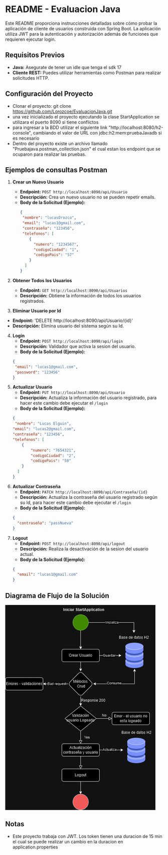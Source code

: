 README - Evaluacion Java
=
Este README proporciona instrucciones detalladas sobre cómo probar la aplicación de 
cliente de usuarios construida con Spring Boot. La aplicación utiliza JWT para la autenticación y autorización además
de funciones que requieren ejecutar login.

Requisitos Previos
-

- **Java:** Asegurate de tener un idle que tenga el sdk 17 
- **Cliente REST:** Puedes utilizar herramientas como Postman para realizar solicitudes HTTP.

Configuración del Proyecto
-
- Clonar el proyecto: 
    git clone https://github.com/Lorozcoe/EvaluacionJava.git
- una vez inicializado el proyecto ejecutando la clase StartApplication se utilizara el puerto 8090 si tiene conflictos
- para ingresar a la BDD utilizar el siguiente link "http://localhost:8080/h2-console", cambiando el valor de URL con
jdbc:h2:mem:pruebaJavadb si es necesario
- Dentro del proyecto existe un archivo llamado "Pruebajava.postman_collection.json" el cual estan los endpoint que se 
ocuparon para realizar las pruebas.

Ejemplos de consultas Postman
-

1. **Crear un Nuevo Usuario**
    - **Endpoint:** `POST http://localhost:8090/api/Usuario`
    - **Descripción:** Crea un nuevo usuario no se pueden repetir emails.
    - **Body de la Solicitud (Ejemplo):**
      ```json
      {
       "nombre": "lucasOrozco",
       "email": "lucas1@gmail.com",
       "contraseña": "123456",
       "telefonos": [
          {
            "numero": "1234567",
            "codigoCiudad": "1",
            "codigoPais": "57"
          }
        ]
      }
      ```
2. **Obtener Todos los Usuarios**
   - **Endpoint:** `GET http://localhost:8090/api/Usuarios`
   - **Descripción:** Obtiene la información de todos los usuarios registrados.
   
   
3. **Eliminar Usuario por Id**
- **Endpoint:** 'DELETE http://localhost:8090/api/Usuario/{id}'
- **Descripción:** Elimina usuario del sistema según su Id.

4. **Login**
   - **Endpoint:** `POST http://localhost:8090/api/login`
   - **Descripción:** Validador que activa la sesion del usuario.
   - **Body de la Solicitud (Ejemplo):**
    ```json
   {
     "email": "lucas1@gmail.com",
     "password": "123456"
   }
   ```
5. **Actualizar Usuario**
   - **Endpoint:** `PUT http://localhost:8090/api/Usuario`
   - **Descripción:** Actualiza la información del usuario registrado, para hacer este cambio debe ejecutar el `/login`
   - **Body de la Solicitud (Ejemplo):**
    ```json
   {
     "nombre": "Lucas Elguin",
    "email": "lucas2@gmail.com",
    "contraseña": "123456",
    "telefonos": [
        {
            "numero": "7654321",
            "codigoCiudad": "2",
            "codigoPais": "58"
        }
      ]
   }
   ```
6. **Actualizar Contraseña**
   - **Endpoint:** `PATCH http://localhost:8090/api/Contraseña/{id}`
   - **Descripción:** Actualiza la contraseña del usuario registrado según su Id, para hacer este cambio debe ejecutar el `/login`
   - **Body de la Solicitud (Ejemplo):**
   ```json
   {
     "contraseña": "passNueva"
   }
   ```
7. **Logout**
   - **Endpoint:** `POST http://localhost:8090/api/logout`
   - **Descripción:** Realiza la desactivación de la sesion del usuario actual.
   - **Body de la Solicitud (Ejemplo):**
   ```json
   {
     "email": "lucas1@gmail.com"
   }
   ```

Diagrama de Flujo de la Solución
-

![Diagrama de Flujo .png](Diagrama%20de%20Flujo%20.png)

Notas
-
- Este proyecto trabaja con JWT. Los token tienen una duracion de 15 min el cual se puede realizar un
  cambio en la duracion en application.properties